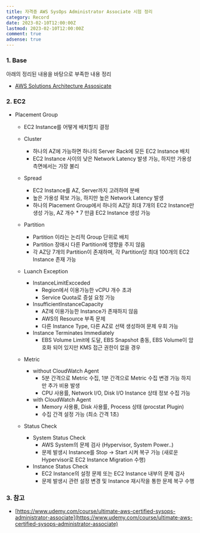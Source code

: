 ```yaml
---
title: 자격증 AWS SysOps Administrator Associate 시험 정리
category: Record
date: 2023-02-10T12:00:00Z
lastmod: 2023-02-10T12:00:00Z
comment: true
adsense: true
---
```


### 1. Base

아래의 정리된 내용을 바탕으로 부족한 내용 정리

* [AWS Solutions Architecture Assosicate](https://ssup2.github.io/record/%EC%9E%90%EA%B2%A9%EC%A6%9D_AWS_Solutions_Architect_Associate/)

### 2. EC2

* Placement Group
  * EC2 Instance를 어떻게 배치할지 결정
  * Cluster
    * 하나의 AZ에 가능하면 하나의 Server Rack에 모든 EC2 Instance 배치
    * EC2 Instance 사이의 낮은 Network Latency 발생 가능, 하지만 가용성 측면에서는 가장 불리
  * Spread
    * EC2 Instance를 AZ, Server까지 고려하여 분배
    * 높은 가용성 확보 가능, 하지만 높은 Network Latency 발생
    * 하나의 Placement Group에서 하나의 AZ당 최대 7개의 EC2 Instance만 생성 가능, AZ 개수 * 7 만큼 EC2 Instance 생성 가능
  * Partition
    * Partition 이라는 논리적 Group 단위로 배치
    * Partition 장애시 다른 Partition에 영향을 주지 않음
    * 각 AZ당 7개의 Partition이 존재하며, 각 Partition당 최대 100개의 EC2 Instance 존재 가능

  * Luanch Exception
    * InstanceLimitExcceded
      * Region에서 이용가능한 vCPU 개수 초과
      * Service Quota로 증설 요청 가능
    * InsufficientInstanceCapacity
      * AZ에 이용가능한 Instance가 존재하지 않음
      * AWS의 Resource 부족 문제
      * 다른 Instance Type, 다른 AZ로 선택 생성하여 문제 우회 가능
    * Instance Terminates Immediately
      * EBS Volume Limit에 도달, EBS Snapshot 충동, EBS Volume이 암호화 되어 있지만 KMS 접근 권한이 없을 경우

  * Metric
    * without CloudWatch Agent
      * 5분 간격으로 Metric 수집, 1분 간격으로 Metric 수집 변경 가능 하지만 추가 비용 발생
      * CPU 사용률, Network I/O, Disk I/O Instance 상태 정보 수집 가능
    * with CloudWatch Agent
      * Memory 사용륭, Disk 사용률, Process 상태 (procstat Plugin)
      * 수집 간격 설정 가능 (최소 간격 1초)

  * Status Check
    * System Status Check
      * AWS System의 문제 검사 (Hypervisor, System Power..)
      * 문제 발생시 Instance를 Stop -> Start 시켜 복구 가능 (새로운 Hypervisor로 EC2 Instance Migration 수행)
    * Instance Status Check
      * EC2 Instance의 설정 문제 또는 EC2 Instance 내부의 문제 검사
      * 문제 발생시 관련 설정 변경 및 Instance 재시작을 통한 문제 복구 수행

### 3. 참고

* [https://www.udemy.com/course/ultimate-aws-certified-sysops-administrator-associate](https://www.udemy.com/course/ultimate-aws-certified-sysops-administrator-associate)
